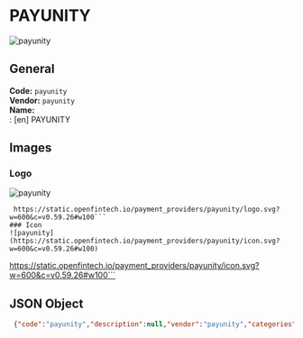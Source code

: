 # PAYUNITY 
![payunity](https://static.openfintech.io/payment_providers/payunity/logo.svg?w=600&c=v0.59.26#w100)  
## General 
**Code:** `payunity`  
**Vendor:** `payunity`  
**Name:**  
:	[en] PAYUNITY  
## Images 
### Logo 
![payunity](https://static.openfintech.io/payment_providers/payunity/logo.svg?w=600&c=v0.59.26#w100)  
```
 https://static.openfintech.io/payment_providers/payunity/logo.svg?w=600&c=v0.59.26#w100```  
### Icon 
![payunity](https://static.openfintech.io/payment_providers/payunity/icon.svg?w=600&c=v0.59.26#w100)  
```
 https://static.openfintech.io/payment_providers/payunity/icon.svg?w=600&c=v0.59.26#w100```  
## JSON Object 
```json
 {"code":"payunity","description":null,"vendor":"payunity","categories":null,"countries":null,"payment_method":null,"payout_method":null,"metadata":{"about_payments_code":"payunity"},"name":{"en":"PAYUNITY"}}```  
